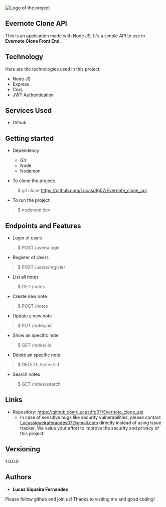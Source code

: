 
![Logo of the project](https://github.com/Lucasdfg07/Evernote_clone_api/blob/master/public/images/readme_images/evernote.png)


## Evernote Clone API
This is an application made with Node JS. It's a simple API to use in <b>Evernote Clone Front End</b>.

## Technology 
Here are the technologies used in this project.

* Node JS
* Express
* Cors
* JWT Authentication


## Services Used

* Github


## Getting started

* Dependency
  - Git
  - Node
  - Nodemon

* To clone the project:
>    $ git clone https://github.com/Lucasdfg07/Evernote_clone_api

* To run the project:
>    $ nodemon dev


## Endpoints and Features
* Login of users
>    $ POST /users/login

* Register of Users
>    $ POST /users/register

* List all notes
>    $ GET /notes

* Create new note
>    $ POST /notes

* Update a new note
>    $ PUT /notes/:id

* Show an specific note
>    $ GET /notes/:id

* Delete an specific note
>    $ DELETE /notes/:id

* Search notes
>    $ GET /notes/search

## Links
  - Repository: https://github.com/Lucasdfg07/Evernote_clone_api
    - In case of sensitive bugs like security vulnerabilities, please contact
      Lucassiqueiraferandes07@gmail.com directly instead of using issue tracker. We value your effort
      to improve the security and privacy of this project!

  ## Versioning

  1.0.0.0


  ## Authors

  * **Lucas Siqueira Fernandes** 

  Please follow github and join us!
  Thanks to visiting me and good coding!
